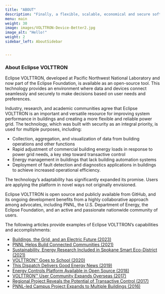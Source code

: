 ```yaml
---
title: "ABOUT"
description: "Finally, a flexible, scalable, economical and secure software platform to operate the Internet of Things!"
menu: main
weight: 30
image: images/VOLTTRON-Device-Better2.jpg
image_alt: "Hello!"
weight: 2
sidebar_left: AboutSidebar


---
```


### About Eclipse VOLTTRON

Eclipse VOLTTRON, developed at Pacific Northwest National Laboratory and now part of the Eclipse Foundation, is available as an open-source tool. This technology provides an environment where data and devices connect seamlessly and securely to make decisions based on user needs and preferences.

Industry, research, and academic communities agree that Eclipse VOLTTRON is an important and versatile resource for improving system performance in buildings and creating a more flexible and reliable power grid. The technology, which was built with security as an integral priority, is used for multiple purposes, including:

- Collection, aggregation, and visualization of data from building operations and other functions
- Rapid adjustment of commercial building energy loads in response to power grid needs, a key step toward transactive control
- Energy management in buildings that lack building automation systems
- Deployment of fault detection and diagnostics applications in buildings to achieve increased operational efficiency.

The technology’s adaptability has significantly expanded its promise. Users are applying the platform in novel ways not originally envisioned.

Eclipse VOLTTRON is open source and publicly available from GitHub, and its ongoing development benefits from a highly collaborative approach among advocates, including PNNL, the U.S. Department of Energy, the Eclipse Foundation, and an active and passionate nationwide community of users.

The following articles provide examples of Eclipse VOLTTRON’s capabilities and accomplishments:

- [Buildings, the Grid, and an Electric Future (2023)](https://www.pnnl.gov/publications/buildings-grid-and-electric-future)
- [PNNL Helps Build Connected Communities (2021)](https://www.pnnl.gov/news-media/pnnl-helps-build-connected-communities)
- [Sustainability, Energy Research Included in Spokane Smart Eco-District (2021)](https://www.pnnl.gov/news-media/sustainability-energy-research-included-spokane-smart-eco-district)
- [VOLTTRON™ Goes to School (2020)](https://www.pnnl.gov/news-media/volttrontm-goes-school)
- [This Dispatch Delivers Good Energy News (2019)](https://www.pnnl.gov/news-media/dispatch-delivers-good-energy-news)
- [Energy Controls Platform Available in Open Source (2018)](https://www.pnnl.gov/news-media/energy-controls-platform-available-open-source)
- [VOLTTRON™ User Community Expands Overseas (2017)](https://www.pnnl.gov/news-media/volttrontm-user-community-expands-overseas)
- [Regional Project Reveals the Potential of Transactive Control (2017)](https://www.pnnl.gov/news-media/regional-project-reveals-potential-transactive-control)
- [PNNL-led Campus Project Expands to Multiple Buildings (2016)](https://www.pnnl.gov/news-media/pnnl-led-campus-project-expands-multiple-buildings)
